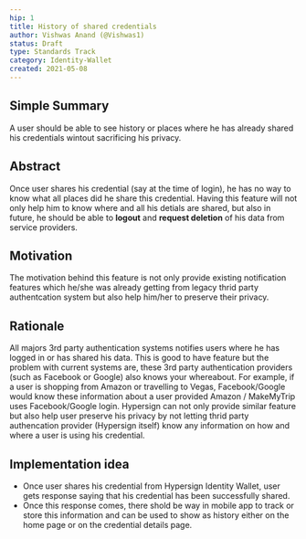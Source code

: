```yaml
---
hip: 1
title: History of shared credentials
author: Vishwas Anand (@Vishwas1)
status: Draft
type: Standards Track
category: Identity-Wallet
created: 2021-05-08
---
```


## Simple Summary
A user should be able to see history or places where he has already shared his credentials wintout sacrificing his privacy.


## Abstract
Once user shares his credential (say at the time of login),  he has no way to know what all places did he share this credential. Having this feature will not only help him to know where and all his detials are shared, but also in future, he should be able to **logout** and **request deletion** of his data from service providers.

## Motivation
The motivation behind this feature is not only provide existing notification features which he/she was already getting from legacy thrid party authentcation system but also help him/her to preserve their privacy.

## Rationale
All majors 3rd party authentication systems notifies users where he has logged in or has shared his data. This is good to have feature but the problem with current systems are, these 3rd party authentication providers (such as Facebook or Google) also knows your whereabout. For example, if a user is shopping from Amazon or travelling to Vegas, Facebook/Google would know these information about a user provided Amazon / MakeMyTrip uses Facebook/Google login.  Hypersign can not only provide similar feature but also help user preserve his privacy by not letting thrid party authencation provider (Hypersign itself) know any information on how and where a user is using his credential.

## Implementation idea
- Once user shares his credential from Hypersign Identity Wallet, user gets response saying that his credential has been successfully shared.
- Once this response comes, there shold be way in mobile app to track or store this information and can be used to show as history either on the home page or on the credential details page.

